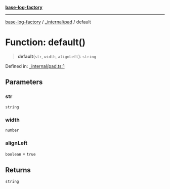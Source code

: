 [**base-log-factory**](../../../index.md)

***

[base-log-factory](../../../index.md) / [\_internal/pad](../index.md) / default

# Function: default()

> **default**(`str`, `width`, `alignLeft`): `string`

Defined in: [\_internal/pad.ts:1](https://github.com/fengxinming/log-base/blob/6b764da5f85b664c1af10f4ba24b07aad1c0ef20/src/_internal/pad.ts#L1)

## Parameters

### str

`string`

### width

`number`

### alignLeft

`boolean` = `true`

## Returns

`string`
